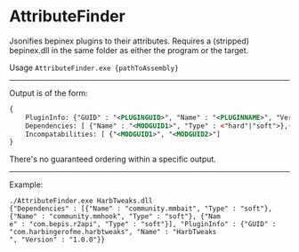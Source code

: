 ﻿# AttributeFinder #

Jsonifies bepinex plugins to their attributes.
Requires a (stripped) bepinex.dll in the same folder as either the program or the target.

Usage `AttributeFinder.exe {pathToAssembly}`

---

Output is of the form:
```xml
{
	PluginInfo: {"GUID" : "<PLUGINGUID>", "Name" : "<PLUGINNAME>", "Version": "<PLUGINVERSION>"}
	Dependencies: [ {"Name" : "<MODGUID1>", "Type" : <"hard"|"soft">},{"Name" : "<MODGUID2>", "Type" : <"hard"|"soft">}]
	Incompatabilities: [ {"<MODGUID1>", "<MODGUID2>"]
}
```
There's no guaranteed ordering within a specific output.

---

Example:
```
./AttributeFinder.exe HarbTweaks.dll
{"Dependencies" : [{"Name" : "community.mmbait", "Type" : "soft"}, {"Name" : "community.mmhook", "Type" : "soft"}, {"Nam
e" : "com.bepis.r2api", "Type" : "soft"}], "PluginInfo" : {"GUID" : "com.harbingerofme.harbtweaks", "Name" : "HarbTweaks
", "Version" : "1.0.0"}}
```
